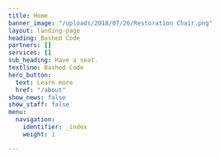```yaml
---
title: Home
banner_image: "/uploads/2018/07/26/Restoration Chair.png"
layout: landing-page
heading: Bashed Code
partners: []
services: []
sub_heading: Have a seat.
textline: Bashed Code
hero_button:
  text: Learn more
  href: "/about"
show_news: false
show_staff: false
menu:
  navigation:
    identifier: _index
    weight: 1

---
```

